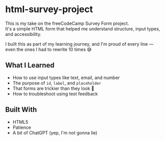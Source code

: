 # html-survey-project
This is my take on the freeCodeCamp Survey Form project.  
It's a simple HTML form that helped me understand structure, input types, and accessibility.

I built this as part of my learning journey, and I'm proud of every line — even the ones I had to rewrite 10 times 😅

## What I Learned

- How to use input types like text, email, and number
- The purpose of `id`, `label`, and `placeholder`
- That forms are trickier than they look 😤
- How to troubleshoot using test feedback

## Built With

- HTML5
- Patience
- A bit of ChatGPT (yep, I'm not gonna lie)
